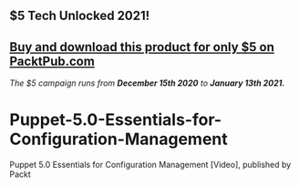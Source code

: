 ## $5 Tech Unlocked 2021!
[Buy and download this product for only $5 on PacktPub.com](https://www.packtpub.com/)
-----
*The $5 campaign         runs from __December 15th 2020__ to __January 13th 2021.__*

# Puppet-5.0-Essentials-for-Configuration-Management
Puppet 5.0 Essentials for Configuration Management [Video], published by Packt
